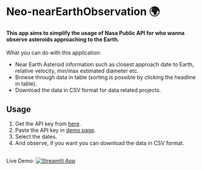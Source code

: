 # Neo-nearEarthObservation 🌍
 #### This app aims to simplify the usage of Nasa Public API for who wanna observe asteroids approaching to the Earth.
  What you can do with this application:
  - Near Earth Asteroid information such as closest approach date to Earth, relative velocity, min/max estimated diameter etc.
  - Browse through data in table (sorting is possible by clicking the headline in table).
  - Download the data in CSV format for data related projects.
 ## Usage
 1. Get the API key from [here](https://api.nasa.gov).
 2. Paste the API key in [demo page](https://share.streamlit.io/atadanicen/neo-nearearthobservation/main).
 3. Select the dates.
 4. And observe, if you want you can download the data in CSV format.
 ##
Live Demo: [![Streamlit App](https://static.streamlit.io/badges/streamlit_badge_black_white.svg)](https://share.streamlit.io/atadanicen/neo-nearearthobservation/main)
